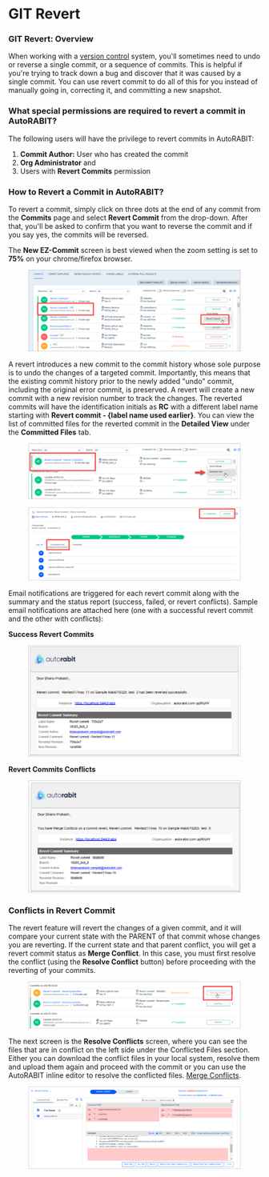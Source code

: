 # GIT Revert

### GIT Revert: Overview <a href="#git-revert-overview" id="git-revert-overview"></a>

When working with a [version control](https://www.autorabit.com/blog/do-i-really-need-salesforce-version-control/) system, you'll sometimes need to undo or reverse a single commit, or a sequence of commits. This is helpful if you're trying to track down a bug and discover that it was caused by a single commit. You can use revert commit to do all of this for you instead of manually going in, correcting it, and committing a new snapshot.

### What special permissions are required to revert a commit in AutoRABIT? <a href="#what-special-permissions-are-required-to-revert-a-commit-in-autorabit" id="what-special-permissions-are-required-to-revert-a-commit-in-autorabit"></a>

The following users will have the privilege to revert commits in AutoRABIT:&#x20;

1. **Commit Author:** User who has created the commit&#x20;
2. **Org Administrator** and&#x20;
3. Users with **Revert Commits** permission

### How to Revert a Commit in AutoRABIT? <a href="#how-to-revert-a-commit-in-autorabit" id="how-to-revert-a-commit-in-autorabit"></a>

To revert a commit, simply click on three dots at the end of any commit from the **Commits** page and select **Revert Commit** from the drop-down. After that, you'll be asked to confirm that you want to reverse the commit and if you say yes, the commits will be reversed.

The **New EZ-Commit** screen is best viewed when the zoom setting is set to **75%** on your chrome/firefox browser.

<figure><img src="../../../../.gitbook/assets/image (5) (1) (1) (1) (1) (1) (1) (1) (1) (1) (1) (1).png" alt=""><figcaption></figcaption></figure>

A revert introduces a new commit to the commit history whose sole purpose is to undo the changes of a targeted commit. Importantly, this means that the existing commit history prior to the newly added "undo" commit, including the original error commit, is preserved. A revert will create a new commit with a new revision number to track the changes. The reverted commits will have the identification initials as **RC** with a different label name starting with **Revert commit - {label name used earlier}**. You can view the list of committed files for the reverted commit in the **Detailed View** under the **Committed Files** tab.

<figure><img src="../../../../.gitbook/assets/image (6) (1) (1) (1) (1) (1) (1) (1) (1) (1).png" alt=""><figcaption></figcaption></figure>

<figure><img src="../../../../.gitbook/assets/image (7) (1) (1) (1) (1) (1) (1) (1) (1) (1).png" alt=""><figcaption></figcaption></figure>

Email notifications are triggered for each revert commit along with the summary and the status report (success, failed, or revert conflicts). Sample email notifications are attached here (one with a successful revert commit and the other with conflicts):

**Success Revert Commits**

<figure><img src="../../../../.gitbook/assets/image (8) (1) (1) (1) (1) (1) (1) (1) (1) (1).png" alt="" width="563"><figcaption></figcaption></figure>

**Revert Commits Conflicts**

<figure><img src="../../../../.gitbook/assets/image (9) (1) (1) (1) (1) (1) (1) (1) (1) (1).png" alt="" width="563"><figcaption></figcaption></figure>

### Conflicts in Revert Commit <a href="#conflicts-in-revert-commit" id="conflicts-in-revert-commit"></a>

The revert feature will revert the changes of a given commit, and it will compare your current state with the PARENT of that commit whose changes you are reverting. If the current state and that parent conflict, you will get a revert commit status as **Merge Conflict**. In this case, you must first resolve the conflict (using the **Resolve Conflict** button) before proceeding with the reverting of your commits.

<figure><img src="../../../../.gitbook/assets/image (10) (1) (1) (1) (1) (1) (1) (1) (1) (1).png" alt=""><figcaption></figcaption></figure>

The next screen is the **Resolve Conflicts** screen, where you can see the files that are in conflict on the left side under the Conflicted Files section. Either you can download the conflict files in your local system, resolve them and upload them again and proceed with the commit or you can use the AutoRABIT inline editor to resolve the conflicted files. [Merge Conflicts](ez-merge/merge-conflicts.md).

<figure><img src="../../../../.gitbook/assets/image (11) (1) (1) (1) (1) (1) (1) (1) (1).png" alt=""><figcaption></figcaption></figure>
